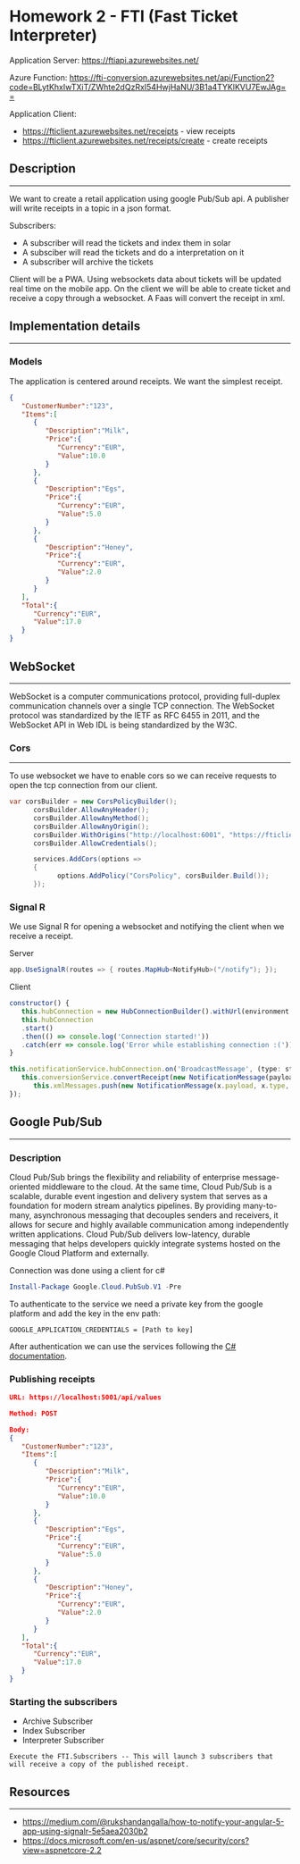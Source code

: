 # Homework 2 - FTI (Fast Ticket Interpreter)

Application Server: https://ftiapi.azurewebsites.net/

Azure Function: https://fti-conversion.azurewebsites.net/api/Function2?code=BLytKhxIwTXiT/ZWhte2dQzRxI54HwjHaNU/3B1a4TYKlKVU7EwJAg== 

Application Client:

- https://fticlient.azurewebsites.net/receipts - view receipts
- https://fticlient.azurewebsites.net/receipts/create - create receipts

## Description
------------------------

We want to create a retail application using google Pub/Sub api.
A publisher will write receipts in a topic in a json format.

Subscribers:

- A subscriber will read the tickets and index them in solar
- A subsciber will read the tickets and do a interpretation on it
- A subscriber will archive the tickets

Client will be a PWA. Using websockets data about tickets will be updated real time on the mobile app.
On the client we will be able to create ticket and receive a copy through a websocket. A Faas will convert the receipt in xml.

## Implementation details
---------------------------

### Models

The application is centered around receipts. We want the simplest receipt.

```json
{  
   "CustomerNumber":"123",
   "Items":[  
      {  
         "Description":"Milk",
         "Price":{  
            "Currency":"EUR",
            "Value":10.0
         }
      },
      {  
         "Description":"Egs",
         "Price":{  
            "Currency":"EUR",
            "Value":5.0
         }
      },
      {  
         "Description":"Honey",
         "Price":{  
            "Currency":"EUR",
            "Value":2.0
         }
      }
   ],
   "Total":{  
      "Currency":"EUR",
      "Value":17.0
   }
}
```

## WebSocket
-----------------------

WebSocket is a computer communications protocol, providing full-duplex communication channels over a single TCP connection. The WebSocket protocol was standardized by the IETF as RFC 6455 in 2011, and the WebSocket API in Web IDL is being standardized by the W3C.

### Cors
-----------------------
To use websocket we have to enable cors so we can receive requests to open the tcp connection from our client.

```c#
var corsBuilder = new CorsPolicyBuilder();
      corsBuilder.AllowAnyHeader();
      corsBuilder.AllowAnyMethod();
      corsBuilder.AllowAnyOrigin(); 
      corsBuilder.WithOrigins("http://localhost:6001", "https://fticlient.azurewebsites.net", "http://localhost:4200");
      corsBuilder.AllowCredentials();

      services.AddCors(options =>
      {
            options.AddPolicy("CorsPolicy", corsBuilder.Build());
      });
```

### Signal R

We use Signal R for opening a websocket and notifying the client when we receive a receipt.

Server
```c#
app.UseSignalR(routes => { routes.MapHub<NotifyHub>("/notify"); });
```

Client
```js
constructor() { 
   this.hubConnection = new HubConnectionBuilder().withUrl(environment.host + "/notify").build();
   this.hubConnection
   .start()
   .then(() => console.log('Connection started!'))
   .catch(err => console.log('Error while establishing connection :('));
}

this.notificationService.hubConnection.on('BroadcastMessage', (type: string, payload: string, id: string) => {
   this.conversionService.convertReceipt(new NotificationMessage(payload,"Xml", id)).subscribe(x =>{
      this.xmlMessages.push(new NotificationMessage(x.payload, x.type, x.id))
});
```
## Google Pub/Sub
--------------

### Description

Cloud Pub/Sub brings the flexibility and reliability of enterprise message-oriented middleware to the cloud. At the same time, Cloud Pub/Sub is a scalable, durable event ingestion and delivery system that serves as a foundation for modern stream analytics pipelines. By providing many-to-many, asynchronous messaging that decouples senders and receivers, it allows for secure and highly available communication among independently written applications. Cloud Pub/Sub delivers low-latency, durable messaging that helps developers quickly integrate systems hosted on the Google Cloud Platform and externally.

Connection was done using a client for c#

```ps1
Install-Package Google.Cloud.PubSub.V1 -Pre
```

To authenticate to the service we need a private key from the google platform and add the key in the env path:

```
GOOGLE_APPLICATION_CREDENTIALS = [Path to key]
```

After authentication we can use the services following the [C# documentation](https://googleapis.github.io/google-cloud-dotnet/docs/Google.Cloud.PubSub.V1/).

### Publishing receipts

```json
URL: https://localhost:5001/api/values

Method: POST

Body:
{  
   "CustomerNumber":"123",
   "Items":[  
      {  
         "Description":"Milk",
         "Price":{  
            "Currency":"EUR",
            "Value":10.0
         }
      },
      {  
         "Description":"Egs",
         "Price":{  
            "Currency":"EUR",
            "Value":5.0
         }
      },
      {  
         "Description":"Honey",
         "Price":{  
            "Currency":"EUR",
            "Value":2.0
         }
      }
   ],
   "Total":{  
      "Currency":"EUR",
      "Value":17.0
   }
}
```

### Starting the subscribers

- Archive Subscriber
- Index Subscriber
- Interpreter Subscriber

```
Execute the FTI.Subscribers -- This will launch 3 subscribers that will receive a copy of the published receipt. 
```

## Resources
-------------

- https://medium.com/@rukshandangalla/how-to-notify-your-angular-5-app-using-signalr-5e5aea2030b2 
- https://docs.microsoft.com/en-us/aspnet/core/security/cors?view=aspnetcore-2.2 